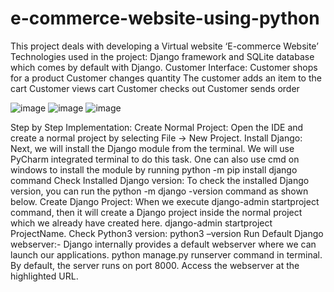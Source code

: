 # e-commerce-website-using-python
This project deals with developing a Virtual website ‘E-commerce Website’
Technologies used in the project: 
Django framework and SQLite database which comes by default with Django.
Customer Interface:
Customer shops for a product
Customer changes quantity
The customer adds an item to the cart
Customer views cart
Customer checks out
Customer sends order

![image](https://user-images.githubusercontent.com/108135019/230459909-9def14f9-38f4-4457-aaa0-0ffd35e637a2.png)
![image](https://user-images.githubusercontent.com/108135019/230459790-e1fc16df-c06c-47c0-88f6-f9e6bebad938.png)
![image](https://user-images.githubusercontent.com/108135019/230459998-78487235-51a7-4b84-a10b-fdf442164e18.png)

Step by Step Implementation: 
Create Normal Project: Open the IDE and create a normal project by selecting File -> New Project.
Install Django: Next, we will install the Django module from the terminal. We will use PyCharm integrated terminal to do this task. One can also use cmd on windows to install the module by running python -m pip install django command
Check Installed Django version: To check the installed Django version, you can run the python -m django -version command as shown below.
Create Django Project: When we execute django-admin startproject command, then it will create a Django project inside the normal project which we already have created here. django-admin startproject ProjectName.
Check Python3 version: python3 –version
Run Default Django webserver:- Django internally provides a default webserver where we can launch our applications. python manage.py runserver command in terminal. By default, the server runs on port 8000. Access the webserver at the highlighted URL.
